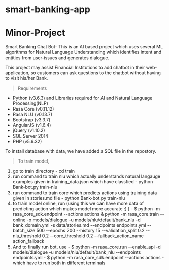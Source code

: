 # smart-banking-app

# Minor-Project
Smart Banking Chat Bot- This is an AI based project which uses several ML algorithms for Natural Language Understanding which identifies intent and entities from user-issues and generates dialogue.

This project may assist Financial Institutions to add chatbot in their web-application, so customers can ask questions to the chatbot without having to visit his/her Bank.

>Requirements
  - Python (v3.6.3) and Libraries required for AI and Natural Language Processing(NLP)
  - Rasa Core (v0.11.12)
  - Rasa NLU (v0.13.7)
  - Bootstrap (v3.3.7)
  - AngularJS (v1.6.4)
  - jQuery (v1.10.2)
  - SQL Server 2014
  - PHP (v5.6.32)
 
To install database with data, we have added a SQL file in the repostory.

>To train model,
  1. go to train directory
    - cd train
  2. run command to train nlu which actually understands natural langauge examples given in training_data.json which have classfied
    - python Bank-bot.py train-nlu
  3. run command to train core which predicts actions using training data given in stories.md file
    - python Bank-bot.py train-nlu
  4. to train model online, run (using this we can have more data of predicting action which makes model more accurate :) )
    - $ python -m rasa_core_sdk.endpoint --actions actions & python -m rasa_core.train --online -o models/dialogue -u models/nlu/default/bank_nlu  -d bank_domain.yml -s data/stories.md --endpoints endpoints.yml --batch_size 500 --epochs 200 --history 15 --validation_split 0.2 --nlu_threshold 0.2 --core_threshold 0.2 --fallback_action_name action_fallback
  5. And to finally run bot, use
    - $ python -m rasa_core.run --enable_api  -d models/dialogue -u models/nlu/default/bank_nlu --endpoints endpoints.yml 
    - $ python -m rasa_core_sdk.endpoint --actions actions
    - which have to run both in different terminals
  
